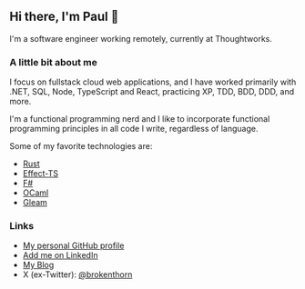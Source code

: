 ## Hi there, I'm Paul 👋

I'm a software engineer working remotely, currently at Thoughtworks.

### A little bit about me

I focus on fullstack cloud web applications, and I have worked primarily with .NET, SQL, Node, TypeScript and React, practicing XP, TDD, BDD, DDD, and more.

I'm a functional programming nerd and I like to incorporate functional programming principles in all code I write, regardless of language.

Some of my favorite technologies are:

- [Rust](https://www.rust-lang.org/)
- [Effect-TS](https://github.com/Effect-TS/effect)
- [F#](https://fsharp.org/)
- [OCaml](https://ocaml.org)
- [Gleam](https://gleam.run/)

### Links

- [My personal GitHub profile](https://github.com/brokenthorn/)
- [Add me on LinkedIn](https://www.linkedin.com/in/paulsebastianmanole/)
- [My Blog](https://brokenthorn.github.io/)
- X (ex-Twitter): [@brokenthorn](https://x.com/brokenthorn)
